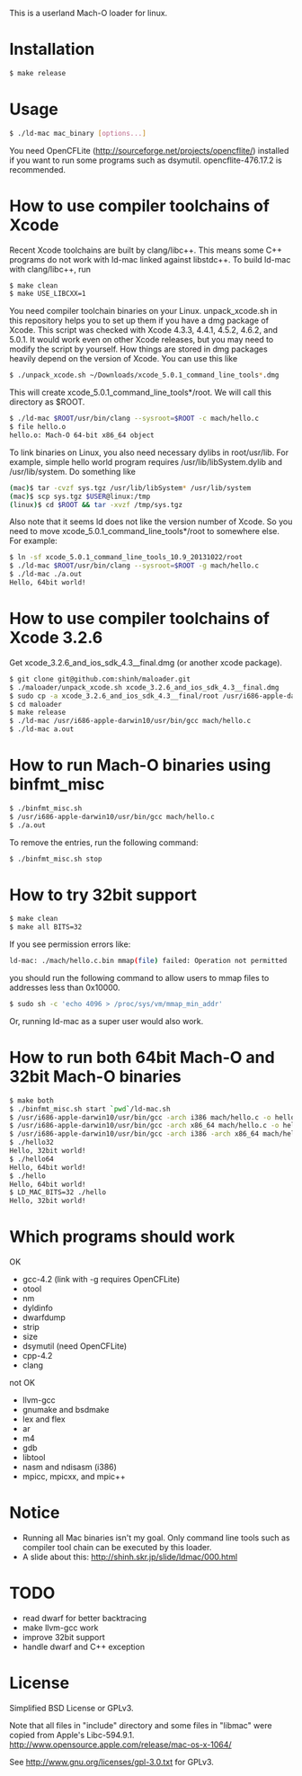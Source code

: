 This is a userland Mach-O loader for linux.

# Installation

```bash
$ make release
```
# Usage

```bash
$ ./ld-mac mac_binary [options...]
```
You need OpenCFLite (http://sourceforge.net/projects/opencflite/)
installed if you want to run some programs such as dsymutil.
opencflite-476.17.2 is recommended.

# How to use compiler toolchains of Xcode

Recent Xcode toolchains are built by clang/libc++. This means some C++
programs do not work with ld-mac linked against libstdc++. To build
ld-mac with clang/libc++, run

```bash
$ make clean
$ make USE_LIBCXX=1
```
You need compiler toolchain binaries on your Linux. unpack_xcode.sh in
this repository helps you to set up them if you have a dmg package of
Xcode. This script was checked with Xcode 4.3.3, 4.4.1, 4.5.2, 4.6.2,
and 5.0.1. It would work even on other Xcode releases, but you may
need to modify the script by yourself. How things are stored in dmg
packages heavily depend on the version of Xcode. You can use this like

```bash
$ ./unpack_xcode.sh ~/Downloads/xcode_5.0.1_command_line_tools*.dmg
```

This will create xcode_5.0.1_command_line_tools*/root. We will call
this directory as $ROOT.

```bash
$ ./ld-mac $ROOT/usr/bin/clang --sysroot=$ROOT -c mach/hello.c
$ file hello.o
hello.o: Mach-O 64-bit x86_64 object
```
To link binaries on Linux, you also need necessary dylibs in
root/usr/lib. For example, simple hello world program requires
/usr/lib/libSystem.dylib and /usr/lib/system. Do something like

```bash
(mac)$ tar -cvzf sys.tgz /usr/lib/libSystem* /usr/lib/system
(mac)$ scp sys.tgz $USER@linux:/tmp
(linux)$ cd $ROOT && tar -xvzf /tmp/sys.tgz
```
Also note that it seems ld does not like the version number of
Xcode. So you need to move xcode_5.0.1_command_line_tools*/root to
somewhere else. For example:

```bash
$ ln -sf xcode_5.0.1_command_line_tools_10.9_20131022/root
$ ./ld-mac $ROOT/usr/bin/clang --sysroot=$ROOT -g mach/hello.c
$ ./ld-mac ./a.out
Hello, 64bit world!
```
# How to use compiler toolchains of Xcode 3.2.6

Get xcode_3.2.6_and_ios_sdk_4.3__final.dmg (or another xcode package).

```bash
$ git clone git@github.com:shinh/maloader.git
$ ./maloader/unpack_xcode.sh xcode_3.2.6_and_ios_sdk_4.3__final.dmg
$ sudo cp -a xcode_3.2.6_and_ios_sdk_4.3__final/root /usr/i686-apple-darwin10
$ cd maloader
$ make release
$ ./ld-mac /usr/i686-apple-darwin10/usr/bin/gcc mach/hello.c
$ ./ld-mac a.out
```

# How to run Mach-O binaries using binfmt_misc
```bash
$ ./binfmt_misc.sh
$ /usr/i686-apple-darwin10/usr/bin/gcc mach/hello.c
$ ./a.out
```
To remove the entries, run the following command:

```bash
$ ./binfmt_misc.sh stop
```

# How to try 32bit support

```bash
$ make clean
$ make all BITS=32
```
If you see permission errors like:

```bash
ld-mac: ./mach/hello.c.bin mmap(file) failed: Operation not permitted
```
you should run the following command to allow users to mmap files to
addresses less than 0x10000.

```bash
$ sudo sh -c 'echo 4096 > /proc/sys/vm/mmap_min_addr'
```
Or, running ld-mac as a super user would also work.

# How to run both 64bit Mach-O and 32bit Mach-O binaries
```bash
$ make both
$ ./binfmt_misc.sh start `pwd`/ld-mac.sh
$ /usr/i686-apple-darwin10/usr/bin/gcc -arch i386 mach/hello.c -o hello32
$ /usr/i686-apple-darwin10/usr/bin/gcc -arch x86_64 mach/hello.c -o hello64
$ /usr/i686-apple-darwin10/usr/bin/gcc -arch i386 -arch x86_64 mach/hello.c -o hello
$ ./hello32
Hello, 32bit world!
$ ./hello64
Hello, 64bit world!
$ ./hello
Hello, 64bit world!
$ LD_MAC_BITS=32 ./hello
Hello, 32bit world!
```

# Which programs should work

OK

- gcc-4.2 (link with -g requires OpenCFLite)
- otool
- nm
- dyldinfo
- dwarfdump
- strip
- size
- dsymutil (need OpenCFLite)
- cpp-4.2
- clang

not OK

- llvm-gcc
- gnumake and bsdmake
- lex and flex
- ar
- m4
- gdb
- libtool
- nasm and ndisasm (i386)
- mpicc, mpicxx, and mpic++

# Notice

- Running all Mac binaries isn't my goal. Only command line tools such
  as compiler tool chain can be executed by this loader.
- A slide about this: http://shinh.skr.jp/slide/ldmac/000.html

# TODO

- read dwarf for better backtracing
- make llvm-gcc work
- improve 32bit support
- handle dwarf and C++ exception

# License

Simplified BSD License or GPLv3.

Note that all files in "include" directory and some files in "libmac"
were copied from Apple's Libc-594.9.1.
http://www.opensource.apple.com/release/mac-os-x-1064/

See http://www.gnu.org/licenses/gpl-3.0.txt for GPLv3.
